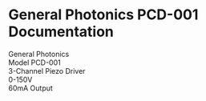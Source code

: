 # General Photonics PCD-001 Documentation
General Photonics  
Model PCD-001  
3-Channel Piezo Driver  
0-150V  
60mA Output  
